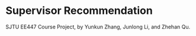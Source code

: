 # Supervisor Recommendation

SJTU EE447 Course Project, by Yunkun Zhang, Junlong Li, 
and Zhehan Qu.
